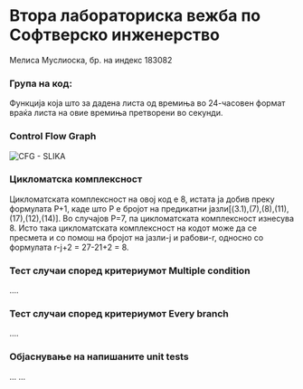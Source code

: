 # Втора лабораториска вежба по Софтверско инженерство
Мелиса Муслиоска, бр. на индекс 183082
### Група на код:
Функција која што за дадена листа од времиња во 24-часовен формат враќа листа на овие времиња претворени во секунди. 

### Control Flow Graph
![CFG - SLIKA](https://user-images.githubusercontent.com/82324735/119881445-98079780-bf2d-11eb-9a3e-997451d16fda.png)

### Цикломатска комплексност
Цикломатската комплексност на овој код е 8, истата ја добив преку формулата P+1, каде што P е бројот на предикатни јазли[(3.1),(7),(8),(11),(17),(12),(14)]. Во случајoв P=7, па цикломатската комплексност изнесува 8. Исто така цикломатската комплексност на кодот може да се пресмета и со помош на бројот на јазли-ј и рабови-r, односно со формулата r-ј+2 = 27-21+2 = 8.

### Тест случаи според критериумот  Multiple condition
....

### Тест случаи според критериумот Every branch
....

### Објаснување на напишаните unit tests
... ...
